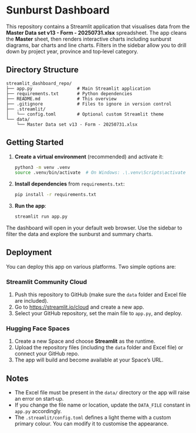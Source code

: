 # Sunburst Dashboard

This repository contains a Streamlit application that visualises data from
the **Master Data set v13 - Form - 20250731.xlsx** spreadsheet.  The
app cleans the **Master** sheet, then renders interactive charts
including sunburst diagrams, bar charts and line charts.  Filters in
the sidebar allow you to drill down by project year, province and
top‑level category.

## Directory Structure

```
streamlit_dashboard_repo/
├── app.py                 # Main Streamlit application
├── requirements.txt       # Python dependencies
├── README.md              # This overview
├── .gitignore             # Files to ignore in version control
├── .streamlit/
│   └── config.toml        # Optional custom Streamlit theme
└── data/
    └── Master Data set v13 - Form - 20250731.xlsx
```

## Getting Started

1. **Create a virtual environment** (recommended) and activate it:

   ```bash
   python3 -m venv .venv
   source .venv/bin/activate  # On Windows: .\.venv\Scripts\activate
   ```

2. **Install dependencies** from `requirements.txt`:

   ```bash
   pip install -r requirements.txt
   ```

3. **Run the app**:

   ```bash
   streamlit run app.py
   ```

The dashboard will open in your default web browser.  Use the sidebar
to filter the data and explore the sunburst and summary charts.

## Deployment

You can deploy this app on various platforms.  Two simple options are:

### Streamlit Community Cloud

1. Push this repository to GitHub (make sure the `data` folder and Excel
   file are included).
2. Go to <https://streamlit.io/cloud> and create a new app.
3. Select your GitHub repository, set the main file to `app.py`, and
   deploy.

### Hugging Face Spaces

1. Create a new Space and choose **Streamlit** as the runtime.
2. Upload the repository files (including the `data` folder and Excel
   file) or connect your GitHub repo.
3. The app will build and become available at your Space’s URL.

## Notes

* The Excel file must be present in the `data/` directory or the app
  will raise an error on start‑up.
* If you change the file name or location, update the `DATA_FILE`
  constant in `app.py` accordingly.
* The `.streamlit/config.toml` defines a light theme with a custom
  primary colour.  You can modify it to customise the appearance.
